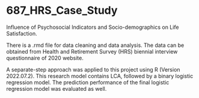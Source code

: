 # 687_HRS_Case_Study
Influence of Psychosocial Indicators and Socio-demographics on Life Satisfaction.

There is a .rmd file for data cleaning and data analysis. The data can be obtained from Health and Retirement Survey (HRS) biennial interview questionnaire of 2020 website.

A separate-step approach was applied to this project using R (Version 2022.07.2). This research model contains LCA, followed by a binary logistic regression model. The prediction performance of the final logistic regression model was evaluated as well.
